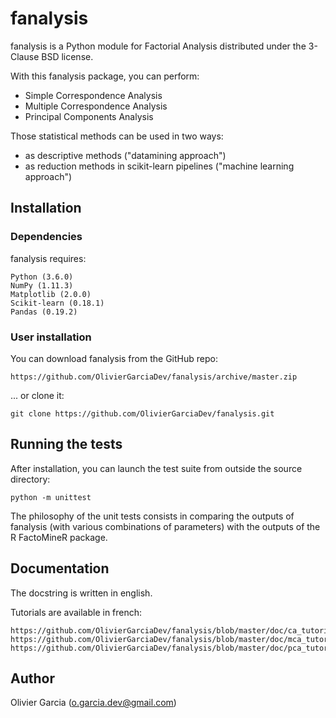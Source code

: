 # fanalysis

fanalysis is a Python module for Factorial Analysis distributed under the 3-Clause BSD license.

With this fanalysis package, you can perform:
- Simple Correspondence Analysis
- Multiple Correspondence Analysis
- Principal Components Analysis

Those statistical methods can be used in two ways:
- as descriptive methods ("datamining approach")
- as reduction methods in scikit-learn pipelines ("machine learning approach")

## Installation

### Dependencies

fanalysis requires:

    Python (3.6.0)
    NumPy (1.11.3)
    Matplotlib (2.0.0)
    Scikit-learn (0.18.1)
    Pandas (0.19.2)

### User installation

You can download fanalysis from the GitHub repo:

    https://github.com/OlivierGarciaDev/fanalysis/archive/master.zip

... or clone it:

    git clone https://github.com/OlivierGarciaDev/fanalysis.git

## Running the tests

After installation, you can launch the test suite from outside the source directory:

    python -m unittest

The philosophy of the unit tests consists in comparing the outputs of fanalysis (with various combinations of parameters) with the outputs of the R FactoMineR package.

## Documentation

The docstring is written in english.

Tutorials are available in french:

    https://github.com/OlivierGarciaDev/fanalysis/blob/master/doc/ca_tutorial.ipynb
    https://github.com/OlivierGarciaDev/fanalysis/blob/master/doc/mca_tutorial.ipynb
    https://github.com/OlivierGarciaDev/fanalysis/blob/master/doc/pca_tutorial.ipynb

## Author

Olivier Garcia (o.garcia.dev@gmail.com)
